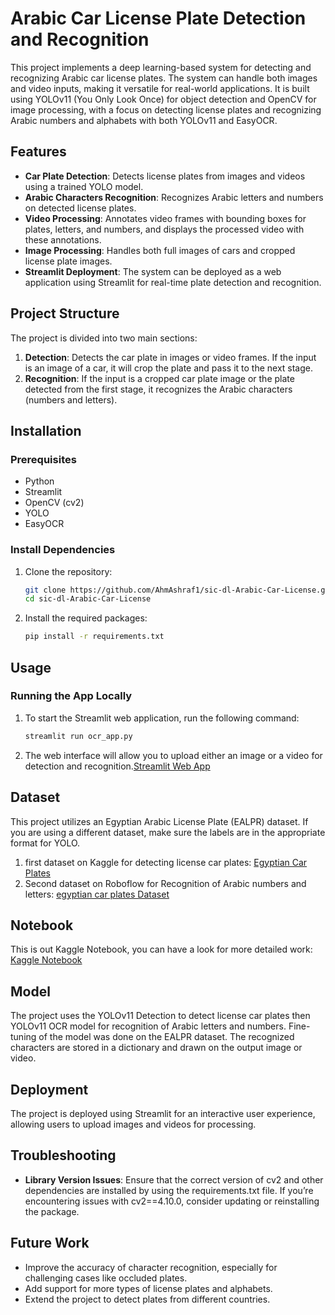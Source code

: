 # Arabic Car License Plate Detection and Recognition

This project implements a deep learning-based system for detecting and recognizing Arabic car license plates. The system can handle both images and video inputs, making it versatile for real-world applications. It is built using YOLOv11 (You Only Look Once) for object detection and OpenCV for image processing, with a focus on detecting license plates and recognizing Arabic numbers and alphabets with both YOLOv11 and EasyOCR.

## Features
- **Car Plate Detection**: Detects license plates from images and videos using a trained YOLO model.
- **Arabic Characters Recognition**: Recognizes Arabic letters and numbers on detected license plates.
- **Video Processing**: Annotates video frames with bounding boxes for plates, letters, and numbers, and displays the processed video with these annotations.
- **Image Processing**: Handles both full images of cars and cropped license plate images.
- **Streamlit Deployment**: The system can be deployed as a web application using Streamlit for real-time plate detection and recognition.

## Project Structure
The project is divided into two main sections:
1. **Detection**: Detects the car plate in images or video frames. If the input is an image of a car, it will crop the plate and pass it to the next stage.
2. **Recognition**: If the input is a cropped car plate image or the plate detected from the first stage, it recognizes the Arabic characters (numbers and letters).

## Installation

### Prerequisites
- Python
- Streamlit
- OpenCV (cv2)
- YOLO
- EasyOCR

### Install Dependencies
1. Clone the repository:
    ```bash
    git clone https://github.com/AhmAshraf1/sic-dl-Arabic-Car-License.git
    cd sic-dl-Arabic-Car-License
    ```
    
2. Install the required packages:
    ```bash
    pip install -r requirements.txt
    ```

## Usage

### Running the App Locally
1. To start the Streamlit web application, run the following command:
    ```bash
    streamlit run ocr_app.py
    ```

2. The web interface will allow you to upload either an image or a video for detection and recognition.[Streamlit Web App](https://arabic-car-license-aelpr.streamlit.app/)

## Dataset
This project utilizes an Egyptian Arabic License Plate (EALPR) dataset. If you are using a different dataset, make sure the labels are in the appropriate format for YOLO.
1. first dataset on Kaggle for detecting license car plates: [Egyptian Car Plates](https://www.kaggle.com/datasets/mahmoudeldebase/egyptian-cars-plates)
2. Second dataset on Roboflow for Recognition of Arabic numbers and letters: [egyptian car plates Dataset](https://universe.roboflow.com/alyalsayed-vyx6g/egyptian-car-plates/dataset/13)

## Notebook
This is out Kaggle Notebook, you can have a look for more detailed work: [Kaggle Notebook](https://www.kaggle.com/code/ahmedashrafhelmi/egyptian-car-plates-yolov11-fine-tuned-easyocr)

## Model
The project uses the YOLOv11 Detection to detect license car plates then YOLOv11 OCR model for recognition of Arabic letters and numbers. Fine-tuning of the model was done on the EALPR dataset. The recognized characters are stored in a dictionary and drawn on the output image or video.

## Deployment
The project is deployed using Streamlit for an interactive user experience, allowing users to upload images and videos for processing.

## Troubleshooting
- **Library Version Issues**: Ensure that the correct version of cv2 and other dependencies are installed by using the requirements.txt file. If you’re encountering issues with cv2==4.10.0, consider updating or reinstalling the package.

## Future Work
- Improve the accuracy of character recognition, especially for challenging cases like occluded plates.
- Add support for more types of license plates and alphabets.
- Extend the project to detect plates from different countries.
